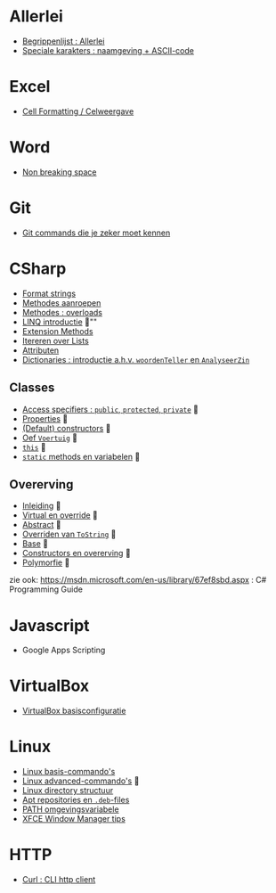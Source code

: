 # Allerlei

- [Begrippenlijst : Allerlei](Begrippenlijst/Allerlei.md)
- [Speciale karakters : naamgeving + ASCII-code](Begrippenlijst/SpecialeKarakters.md)

# Excel

- [Cell Formatting / Celweergave](Excel/CellFormatting.md)

# Word

- [Non breaking space](http://wordribbon.tips.net/T013071_Inserting_a_Non-Breaking_Space.html)

# Git

- [Git commands die je zeker moet kennen](Git/Cmds.md)

# CSharp

- [Format strings](CSharp/FormatStrings.md)
- [Methodes aanroepen](CSharp/MethodesAanroepen.md)
- [Methodes : overloads](CSharp/MethodesOverloads.md)
- [LINQ introductie](CSharp/LINQIntro.md) :construction:""
- [Extension Methods](CSharp/ExtensionMethods.md)
- [Itereren over Lists](CSharp/IterateLists.md)
- [Attributen](CSharp/Attributen.md)
- [Dictionaries : introductie a.h.v. `woordenTeller` en `AnalyseerZin`](CSharp/DictionaryIntro.md) 

## Classes

- [Access specifiers : `public`, `protected`, `private`](CSharp/Classes/01_ClassesAccessSpecifiers.md) :pushpin:
- [Properties](CSharp/Classes/02_Properties.md) :pushpin:
- [(Default) constructors](CSharp/Classes/03_Constructors.md) :pushpin:
- [Oef `Voertuig`](CSharp/Classes/03_OefVoertuig.md) :pushpin:
- [`this`](CSharp/Classes/04_This.md) :pushpin:
- [`static` methods en variabelen](CSharp/Classes/05_Static.md) :pushpin:

## Overerving

- [Inleiding](CSharp/Inheritance/01_Overerving.md) :rocket:
- [Virtual en override](CSharp/Inheritance/02_VirtualOverride.md) :rocket:
- [Abstract](CSharp/Inheritance/03_Abstract.md) :rocket:
- [Overriden van `ToString`](CSharp/Inheritance/04_OverridenVanToString.md) :rocket:
- [Base](CSharp/Inheritance/05_Base.md) :rocket:
- [Constructors en overerving](CSharp/Inheritance/06_Constructors.md) :rocket:
- [Polymorfie](CSharp/Inheritance/Polymorfie.md) :rocket:

zie ook: https://msdn.microsoft.com/en-us/library/67ef8sbd.aspx : C# Programming Guide

# Javascript

- Google Apps Scripting

# VirtualBox

- [VirtualBox basisconfiguratie](VirtualBox/Basis.md)

# Linux

- [Linux basis-commando's](Linux/BasicCmds.md)
- [Linux advanced-commando's](Linux/AdvancedCmds.md) :construction_worker:
- [Linux directory structuur](Linux/Directories.md)
- [Apt repositories en `.deb`-files](Linux/Apt.md)
- [PATH omgevingsvariabele](Linux/Path.md)
- [XFCE Window Manager tips](Linux/Xfce.md)

# HTTP

- [Curl : CLI http client](Http/Curl.md)

